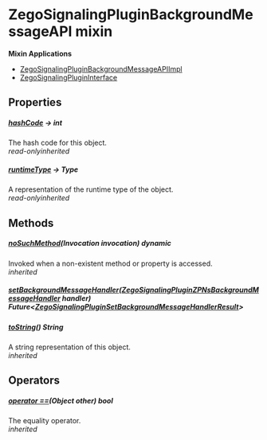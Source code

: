 


# ZegoSignalingPluginBackgroundMessageAPI mixin















**Mixin Applications**

- [ZegoSignalingPluginBackgroundMessageAPIImpl](../zego_uikit_prebuilt_live_audio_room/ZegoSignalingPluginBackgroundMessageAPIImpl-class.md)
- [ZegoSignalingPluginInterface](../zego_uikit_prebuilt_live_audio_room/ZegoSignalingPluginInterface-class.md)



## Properties

##### [hashCode](../zego_uikit_prebuilt_live_audio_room/ZegoSignalingPluginBackgroundMessageAPI/hashCode.md) &#8594; int



The hash code for this object.  
_<span class="feature">read-only</span><span class="feature">inherited</span>_



##### [runtimeType](../zego_uikit_prebuilt_live_audio_room/ZegoSignalingPluginBackgroundMessageAPI/runtimeType.md) &#8594; Type



A representation of the runtime type of the object.  
_<span class="feature">read-only</span><span class="feature">inherited</span>_





## Methods

##### [noSuchMethod](../zego_uikit_prebuilt_live_audio_room/ZegoSignalingPluginBackgroundMessageAPI/noSuchMethod.md)(Invocation invocation) dynamic



Invoked when a non-existent method or property is accessed.  
_<span class="feature">inherited</span>_



##### [setBackgroundMessageHandler](../zego_uikit_prebuilt_live_audio_room/ZegoSignalingPluginBackgroundMessageAPI/setBackgroundMessageHandler.md)([ZegoSignalingPluginZPNsBackgroundMessageHandler](../zego_uikit_prebuilt_live_audio_room/ZegoSignalingPluginZPNsBackgroundMessageHandler.md) handler) Future&lt;[ZegoSignalingPluginSetBackgroundMessageHandlerResult](../zego_uikit_prebuilt_live_audio_room/ZegoSignalingPluginSetBackgroundMessageHandlerResult-class.md)>



  




##### [toString](../zego_uikit_prebuilt_live_audio_room/ZegoSignalingPluginBackgroundMessageAPI/toString.md)() String



A string representation of this object.  
_<span class="feature">inherited</span>_





## Operators

##### [operator ==](../zego_uikit_prebuilt_live_audio_room/ZegoSignalingPluginBackgroundMessageAPI/operator_equals.md)(Object other) bool



The equality operator.  
_<span class="feature">inherited</span>_















